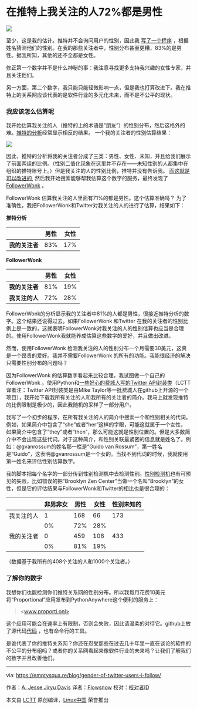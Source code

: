 在推特上我关注的人72%都是男性
===============================================

![](https://emptysqua.re/blog/gender-of-twitter-users-i-follow/abacus.jpg)

至少，这是我的估计。推特并不会询问用户的性别，因此我 [写了一个程序][1] ，根据姓名猜测他们的性别。在我的那些关注者中，性别分布甚至更糟，83%的是男性。据我所知，其他的还不全都是女性。

修正第一个数字并不是什么神秘的事：我注意寻找更多支持我兴趣的女性专家，并且关注他们。

另一方面，第二个数字，我只能只能轻微影响一点，但是我也打算改进下。我在推特上的关系网应该代表的是软件行业的多元化未来，而不是不公平的现状。

### 我应该怎么估算呢

我开始估算我关注的人（推特的上的术语是“朋友”）的性别分布，然后这格外的难。[推特的分析][2]经常显示相反的结果。 一个我的关注者的性别估算结果：

![](https://emptysqua.re/blog/gender-of-twitter-users-i-follow/twitter-analytics.png)

因此，推特的分析将我的关注者分成了三类：男性、女性、未知，并且给我们展示了前面两组的比例。（性别二值化现象在这里并不存在——未知性别的人都集中在组织的推特账号上。）但是我关注的人的性别比例，推特并没有告诉我。 [而这就是可以改进的][3], 然后我开始搜索能够帮我估算这个数字的服务，最终发现了 [FollowerWonk][4] 。

FollowerWonk 估算我关注的人里面有71%的都是男性。这个估算准确吗？ 为了准确性，我把FollowerWonk和Twitter对我关注的人的进行了估算，结果如下：

**推特分析**

|           | 男性   | 女性   |
| --------- | ---- | ---- |
| **我的关注者** | 83%  | 17%  |

**FollowerWonk**

|           | 男性   | 女性   |
| --------- | ---- | ---- |
| **我的关注者** | 81%  | 19%  |
| **我关注的人** | 72%  | 28%  |

FollowerWonk的分析显示我的关注者中81%的人都是男性，很接近推特分析的数字。这个结果还说得过去。如果FollowerWonk 和Twitter 在我的关注者的性别比例上是一致的，这就表明FollowerWonk对我关注的人的性别估算也应当是合理的。使用FollowerWonk我就能养成估算这些数字的爱好，并且做出改进。

然而，使用FollowerWonk 检测我关注的人的性别分布一个月需要30美元，这真是一个昂贵的爱好。我并不需要FollowerWonk 的所有的功能。我能很经济的解决只需要性别分布的问题吗？

因为FollowerWonk 的估算数字看起来比较合理，我试图做一个自己的FollowerWonk 。使用Python和[一些好心的费城人写的Twitter API封装类][5]（LCTT译者注：Twitter API封装类是由Mike Taylor等一批费城人在github上开源的一个项目），我开始下载我所有关注的人和我所有的关注者的简介。我马上就发现推特的比例限制是极少的，因此我随机的采样了一部分用户。

我写了一个初步的程序，在所有我关注的人的简介中搜索一个和性别相关的代词。例如，如果简介中包含了“she”或者“her”这样的字眼，可能这就属于一个女性，如果简介中包含了“they”或者”then“，那么可能这就是性别位置的。但是大多数简介中不会出现这些代词。对于这种简介，和性别关联最紧密的信息就是姓名了。例如：@gvanrossum的姓名那一栏是“Guido van Rossum”，第一姓名是“Guido”，这表明@gvanrossum是一个女的。当找不到代词的时候，我就使用第一姓名来评估性别估算数字。

我的脚本把每个名字的一部分传到性别检测机中去检测性别。[性别检测机][6]也有可预见的失败，比如错误的把“Brooklyn Zen Center”当做一个名叫“Brooklyn”的女性，但是它的评估结果与FollowerWonk和Twitter的相比也是很合理的：

|       | 非男非女 | 男性   | 女性   | 性别未知的 |
| ----- | ---- | ---- | ---- | ----- |
| 我关注的人 | 1    | 168  | 66   | 173   |
|       | 0%   | 72%  | 28%  |       |
| 我的关注者 | 0    | 459  | 108  | 433   |
|       | 0%   | 81%  | 19%  |       |

（数据基于我所有的408个关注的人和1000个关注者。）

### 了解你的数字

我想你们也能检测你们推特关系网的性别分布。所以我每月花费10美元将“Proportional”应用发布到PythonAnywhere这个便利的服务上：

><www.proporti.onl>

这个应用可能会在速率上有限制，否则会失败，因此请温柔的对待它。github上放了源代码[代码][7] ，也有命令行的工具。

是谁代表了你的推特关系网？你还在忍受那些在过去几十年里一直在谈论的软件的不公平的分布组吗？或者你的关系网看起来像软件行业的未来吗？让我们了解我们的数字并且改善他们。



--------------------------------------------------------------------------------

via: https://emptysqua.re/blog/gender-of-twitter-users-i-follow/

作者：[A. Jesse Jiryu Davis][a]
译者：[Flowsnow](https://github.com/Flowsnow)
校对：[校对者ID](https://github.com/校对者ID)

本文由 [LCTT](https://github.com/LCTT/TranslateProject) 原创编译，[Linux中国](https://linux.cn/) 荣誉推出

[a]: https://disqus.com/by/AJesseJiryuDavis/
[1]: https://www.proporti.onl/
[2]: https://analytics.twitter.com/
[3]: http://english.stackexchange.com/questions/14952/that-which-is-measured-improves
[4]: https://moz.com/followerwonk/
[5]: https://github.com/bear/python-twitter/graphs/contributors
[6]: https://pypi.python.org/pypi/SexMachine/
[7]: https://github.com/ajdavis/twitter-gender-distribution